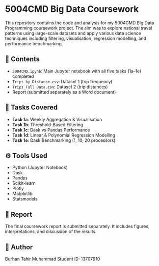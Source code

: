 # 5004CMD Big Data Coursework

This repository contains the code and analysis for my 5004CMD Big Data Programming coursework project. The aim was to explore national travel patterns using large-scale datasets and apply various data science techniques including filtering, visualisation, regression modelling, and performance benchmarking.

## 📁 Contents

- `5004CMD.ipynb`: Main Jupyter notebook with all five tasks (1a–1e) completed
- `Trips_by_Distance.csv`: Dataset 1 (trip frequency)
- `Trips_Full Data.csv`: Dataset 2 (trip distances)
- Report (submitted separately as a Word document)

## 🧠 Tasks Covered

- **Task 1a**: Weekly Aggregation & Visualisation
- **Task 1b**: Threshold-Based Filtering
- **Task 1c**: Dask vs Pandas Performance
- **Task 1d**: Linear & Polynomial Regression Modelling
- **Task 1e**: Dask Benchmarking (1, 10, 20 processors)

## ⚙️ Tools Used

- Python (Jupyter Notebook)
- Dask
- Pandas
- Scikit-learn
- Plotly
- Matplotlib
- Statsmodels


## 📄 Report

The final coursework report is submitted separately. It includes figures, interpretations, and discussion of the results.

## 📝 Author

Burhan Tahir Muhammad 
Student ID: 13707910

